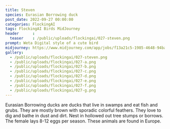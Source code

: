 ```yaml
---
title: Steven
species: Eurasian Borrowing duck
post_date: 2022-09-27 00:00:00
categories: FlockingAI
tags: FlockingAI Birds MidJourney 
header      :
  teaser    : /public/uploads/flockingai/027-steven.png
prompt: Weta Digital style of a cute bird
midjourney: https://www.midjourney.com/app/jobs/f13a21c5-1985-4648-94ba-0f3540902007
gallery: 
  - /public/uploads/flockingai/027-steven.png
  - /public/uploads/flockingai/027-a.png
  - /public/uploads/flockingai/027-b.png
  - /public/uploads/flockingai/027-c.png
  - /public/uploads/flockingai/027-d.png
  - /public/uploads/flockingai/027-e.png
  - /public/uploads/flockingai/027-f.png
  - /public/uploads/flockingai/027-g.png
---
```


Eurasian Borrowing ducks are ducks that live in swamps and eat fish and grubs. They are mostly brown with sporadic colorful feathers. They love to dig and bathe in dust and dirt.  Nest in hollowed out tree stumps or borrows. The female lays 8-12 eggs per season. These animals are found in Europe.
